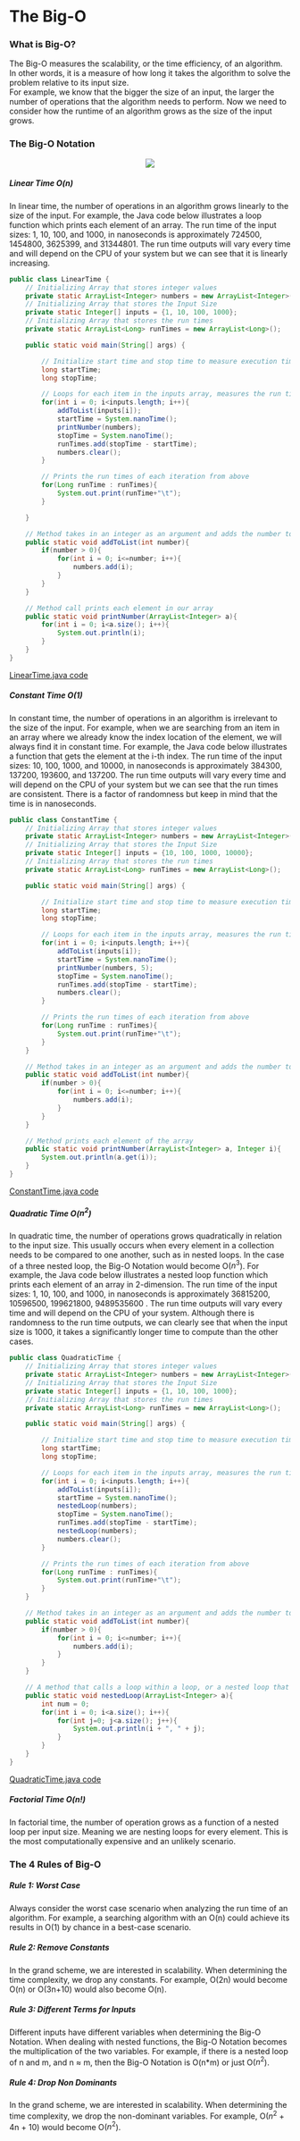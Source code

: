 # The Big-O  

### What is Big-O?  

The Big-O measures the scalability, or the time efficiency, of an algorithm. In other words, it is a measure of how long it takes the algorithm to solve the problem relative to its input size.  
For example, we know that the bigger the size of an input, the larger the number of operations that the algorithm needs to perform. Now we need to consider how the runtime of an algorithm grows as the size of the input grows.  

### The Big-O Notation  

<div style="text-align: center"><img src="./big_o_complexity_chart.jpeg" /></div>  

##### Linear Time O(n)  

In linear time, the number of operations in an algorithm grows linearly to the size of the input. For example, the Java code below illustrates a loop function which prints each element of an array. The run time of the input sizes: 1, 10, 100, and 1000, in nanoseconds is approximately 724500, 1454800, 3625399, and 31344801. The run time outputs will vary every time and will depend on the CPU of your system but we can see that it is linearly increasing.  

```Java
public class LinearTime {
    // Initializing Array that stores integer values
    private static ArrayList<Integer> numbers = new ArrayList<Integer>();
    // Initializing Array that stores the Input Size
    private static Integer[] inputs = {1, 10, 100, 1000};
    // Initializing Array that stores the run times
    private static ArrayList<Long> runTimes = new ArrayList<Long>();

    public static void main(String[] args) {

        // Initialize start time and stop time to measure execution time using System.nanoTime()
        long startTime;
        long stopTime;

        // Loops for each item in the inputs array, measures the run time of each input size and stores it into the runTimes array
        for(int i = 0; i<inputs.length; i++){
            addToList(inputs[i]);
            startTime = System.nanoTime();
            printNumber(numbers);
            stopTime = System.nanoTime();
            runTimes.add(stopTime - startTime);
            numbers.clear();
        }

        // Prints the run times of each iteration from above
        for(Long runTime : runTimes){
            System.out.print(runTime+"\t");
        }

    }

    // Method takes in an integer as an argument and adds the number to the numbers array in increments
    public static void addToList(int number){
        if(number > 0){
            for(int i = 0; i<=number; i++){
                numbers.add(i);
            }
        }
    }

    // Method call prints each element in our array
    public static void printNumber(ArrayList<Integer> a){
        for(int i = 0; i<a.size(); i++){
            System.out.println(i);
        }
    }
}
```  
[LinearTime.java code](./src/datastructures/bigO/LinearTime.java)  

##### Constant Time O(1)  

In constant time, the number of operations in an algorithm is irrelevant to the size of the input. For example, when we are searching from an item in an array where we already know the index location of the element, we will always find it in constant time. For example, the Java code below illustrates a function that gets the element at the i-th index. The run time of the input sizes: 10, 100, 1000, and 10000, in nanoseconds is approximately 384300, 137200, 193600, and 137200. The run time outputs will vary every time and will depend on the CPU of your system but we can see that the run times are consistent. There is a factor of randomness but keep in mind that the time is in nanoseconds.  

```Java
public class ConstantTime {
    // Initializing Array that stores integer values
    private static ArrayList<Integer> numbers = new ArrayList<Integer>();
    // Initializing Array that stores the Input Size
    private static Integer[] inputs = {10, 100, 1000, 10000};
    // Initializing Array that stores the run times
    private static ArrayList<Long> runTimes = new ArrayList<Long>();

    public static void main(String[] args) {

        // Initialize start time and stop time to measure execution time using System.nanoTime()
        long startTime;
        long stopTime;

        // Loops for each item in the inputs array, measures the run time of each input size and stores it into the runTimes array
        for(int i = 0; i<inputs.length; i++){
            addToList(inputs[i]);
            startTime = System.nanoTime();
            printNumber(numbers, 5);
            stopTime = System.nanoTime();
            runTimes.add(stopTime - startTime);
            numbers.clear();
        }

        // Prints the run times of each iteration from above
        for(Long runTime : runTimes){
            System.out.print(runTime+"\t");
        }
    }

    // Method takes in an integer as an argument and adds the number to the numbers array in increments
    public static void addToList(int number){
        if(number > 0){
            for(int i = 0; i<=number; i++){
                numbers.add(i);
            }
        }
    }

    // Method prints each element of the array
    public static void printNumber(ArrayList<Integer> a, Integer i){
        System.out.println(a.get(i));
    }
}
```  
[ConstantTime.java code](./src/datastructures/bigO/ConstantTime.java)  

##### Quadratic Time O($n^2$)  

In quadratic time, the number of operations grows quadratically in relation to the input size. This usually occurs when every element in a collection needs to be compared to one another, such as in nested loops. In the case of a three nested loop, the Big-O Notation would become O($n^3$). For example, the Java code below illustrates a nested loop function which prints each element of an array in 2-dimension. The run time of the input sizes: 1, 10, 100, and 1000, in nanoseconds is approximately 36815200, 10596500, 199621800, 9489535600	. The run time outputs will vary every time and will depend on the CPU of your system. Although there is randomness to the run time outputs, we can clearly see that when the input size is 1000, it takes a significantly longer time to compute than the other cases.

```Java
public class QuadraticTime {
    // Initializing Array that stores integer values
    private static ArrayList<Integer> numbers = new ArrayList<Integer>();
    // Initializing Array that stores the Input Size
    private static Integer[] inputs = {1, 10, 100, 1000};
    // Initializing Array that stores the run times
    private static ArrayList<Long> runTimes = new ArrayList<Long>();

    public static void main(String[] args) {

        // Initialize start time and stop time to measure execution time using System.nanoTime()
        long startTime;
        long stopTime;

        // Loops for each item in the inputs array, measures the run time of each input size and stores it into the runTimes array
        for(int i = 0; i<inputs.length; i++){
            addToList(inputs[i]);
            startTime = System.nanoTime();
            nestedLoop(numbers);
            stopTime = System.nanoTime();
            runTimes.add(stopTime - startTime);
            nestedLoop(numbers);
            numbers.clear();
        }

        // Prints the run times of each iteration from above
        for(Long runTime : runTimes){
            System.out.print(runTime+"\t");
        }
    }

    // Method takes in an integer as an argument and adds the number to the numbers array in increments
    public static void addToList(int number){
        if(number > 0){
            for(int i = 0; i<=number; i++){
                numbers.add(i);
            }
        }
    }

    // A method that calls a loop within a loop, or a nested loop that prints each element in 2-dimensions
    public static void nestedLoop(ArrayList<Integer> a){
        int num = 0;
        for(int i = 0; i<a.size(); i++){
            for(int j=0; j<a.size(); j++){
                System.out.println(i + ", " + j);
            }
        }
    }
}
```  
[QuadraticTime.java code](./src/datastructures/bigO/QuadraticTime.java)  

##### Factorial Time O(n!)  

In factorial time, the number of operation grows as a function of a nested loop per input size. Meaning we are nesting loops for every element. This is the most computationally expensive and an unlikely scenario.  


### The 4 Rules of Big-O  

##### Rule 1: Worst Case  

Always consider the worst case scenario when analyzing the run time of an algorithm. For example, a searching algorithm with an O(n) could achieve its results in O(1) by chance in a best-case scenario.  

##### Rule 2: Remove Constants  

In the grand scheme, we are interested in scalability. When determining the time complexity, we drop any constants. For example, O(2n) would become O(n) or O(3n+10) would also become O(n).  

##### Rule 3: Different Terms for Inputs  

Different inputs have different variables when determining the Big-O Notation. When dealing with nested functions, the Big-O Notation becomes the multiplication of the two variables. For example, if there is a nested loop of n and m, and n $\approx$ m, then the Big-O Notation is O(n*m) or just O($n^2$).  

##### Rule 4: Drop Non Dominants  

In the grand scheme, we are interested in scalability. When determining the time complexity, we drop the non-dominant variables. For example, O($n^2$ + 4n + 10) would become O($n^2$).
